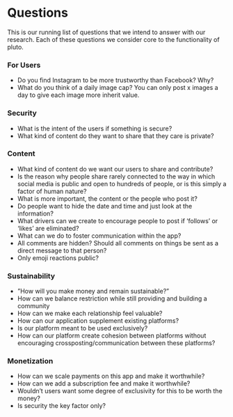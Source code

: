 # Questions

This is our running list of questions that we intend to answer with our research. Each of these questions we consider core to the functionality of pluto.

### For Users

- Do you find Instagram to be more trustworthy than Facebook? Why?
- What do you think of a daily image cap? You can only post x images a day to give each image more inherit value.

### Security

- What is the intent of the users if something is secure?
- What kind of content do they want to share that they care is private?

### Content

- What kind of content do we want our users to share and contribute?
- Is the reason why people share rarely connected to the way in which social media is public and open to hundreds of people, or is this simply a factor of human nature?
- What is more important, the content or the people who post it?
- Do people want to hide the date and time and just look at the information?
- What drivers can we create to encourage people to post if ‘follows’ or ‘likes’ are eliminated?
- What can we do to foster communication within the app?
- All comments are hidden? Should all comments on things be sent as a direct message to that person?
- Only emoji reactions public?

### Sustainability

- ”How will you make money and remain sustainable?” 
- How can we balance restriction while still providing and building a community
- How can we make each relationship feel valuable?
- How can our application supplement existing platforms?
- Is our platform meant to be used exclusively?
- How can our platform create cohesion between platforms without encouraging crossposting/communication between these platforms?

### Monetization

- How can we scale payments on this app and make it worthwhile?
- How can we add a subscription fee and make it worthwhile?
- Wouldn’t users want some degree of exclusivity for this to be worth the money?
- Is security the key factor only?
